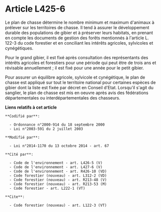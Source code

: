 # Article L425-6

Le plan de chasse détermine le nombre minimum et maximum d'animaux à prélever sur les territoires de chasse. Il tend à
assurer le développement durable des populations de gibier et à préserver leurs habitats, en prenant en compte les documents
de gestion des forêts mentionnés à l'article L. 122-3 du code forestier et en conciliant les intérêts agricoles, sylvicoles
et cynégétiques. 

Pour le grand gibier, il est fixé après consultation des représentants des intérêts agricoles et forestiers pour une période
qui peut être de trois ans et révisable annuellement ; il est fixé pour une année pour le petit gibier. 

Pour assurer un équilibre agricole, sylvicole et cynégétique, le plan de chasse est appliqué sur tout le territoire national
pour certaines espèces de gibier dont la liste est fixée par décret en Conseil d'Etat. Lorsqu'il s'agit du sanglier, le plan
de chasse est mis en oeuvre après avis des fédérations départementales ou interdépartementales des chasseurs.

**Liens relatifs à cet article**

	**Codifié par**:

	  - Ordonnance n°2000-914 du 18 septembre 2000
	  - Loi n°2003-591 du 2 juillet 2003

	**Modifié par**:

	  - Loi n°2014-1170 du 13 octobre 2014 - art. 67

	**Cité par**:

	  - Code de l'environnement - art. L426-5 (V)
	  - Code de l'environnement - art. L427-6 (V)
	  - Code de l'environnement - art. R426-10 (VD)
	  - Code forestier (nouveau) - art. L312-2 (VD)
	  - Code forestier (nouveau) - art. R213-48 (V)
	  - Code forestier (nouveau) - art. R213-53 (M)
	  - Code forestier - art. L222-1 (VT)

	**Cite**:

	  - Code forestier (nouveau) - art. L122-3 (VT)
